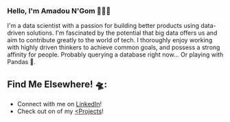### Hello, I'm Amadou N'Gom 👋👨‍💻

 I'm a data scientist with a passion for building better products using data-driven solutions. I'm fascinated by the potential that big data offers us and aim to contribute greatly to the world of tech. I thoroughly enjoy working with highly driven thinkers to achieve common goals, and possess a strong affinity for people. Probably querying a database right now... Or playing with Pandas 🐼.

## Find Me Elsewhere! 🛸:
- Connect with me on <a href="https://www.linkedin.com/in/amadou-n-gom-252611215/">LinkedIn</a>!
- Check out on of my <a href="https://couponestimator.herokuapp.com/"><Projects</a>!

<!--
**Amadou23/Amadou23** is a ✨ _special_ ✨ repository because its `README.md` (this file) appears on your GitHub profile.

Here are some ideas to get you started:

- 🔭 I’m currently working on ...
- 🌱 I’m currently learning ...
- 👯 I’m looking to collaborate on ...
- 🤔 I’m looking for help with ...
- 💬 Ask me about ...
- 📫 How to reach me: ...
- 😄 Pronouns: ...
- ⚡ Fun fact: ...
-->
